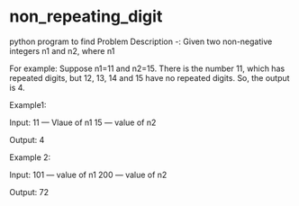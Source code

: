 # non_repeating_digit
python program to find Problem Description -:  Given two non-negative integers n1 and n2, where n1

For example:
Suppose n1=11 and n2=15.
There is the number 11, which has repeated digits, but 12, 13, 14 and 15 have no repeated digits. So, the output is 4.

Example1:

Input:
11 — Vlaue of n1
15 — value of n2

Output:
4

Example 2:

Input:
101 — value of n1
200 — value of n2

Output:
72





